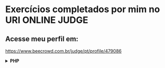 # Exercícios completados por mim no URI ONLINE JUDGE
## Acesse meu perfil em:
https://www.beecrowd.com.br/judge/pt/profile/479086

<!-- PHP -->
<details>
    <summary><strong>PHP</strong></summary>
    <br />
    <div align="left">
        <table border=1>
            <tr>
                <th colspan="4">Beginner</th>
            </tr>
            <tr>
                <th colspan="4"></th>
            </tr>
            <tr>
                <th>#</th>
                <th>Name</th>
                <th>Solved</th>
                <th>Status</th>
            </tr>
            <tr>
                <td align="center"><a href="https://www.beecrowd.com.br/judge/en/problems/view/1000">1000</a></td>
                <td align="center">Hello World!</td>
                <td align="center"><a href="https://github.com/felipeghizo/Exercicios_URI/blob/main/php/URI-1000.txt">Code</a></td>
                <td align="center">✅</td>
            </tr>
            <tr>
                <td align="center"><a href="https://www.beecrowd.com.br/judge/en/problems/view/1001">1001</a></td>
                <td align="center">Extremely Basic</td>
                <td align="center"><a href="https://github.com/felipeghizo/Exercicios_URI/blob/main/php/URI-1001.txt">Code</a></td>
                <td align="center">✅</td>
            </tr>
            <tr>
                <td align="center"><a href="https://www.beecrowd.com.br/judge/en/problems/view/1002">1002</a></td>
                <td align="center">Area of a Circle</td>
                <td align="center"><a href="https://github.com/felipeghizo/Exercicios_URI/blob/main/php/URI-1002.txt">Code</a></td>
                <td align="center">✅</td>
            </tr>
            <tr>
                <td align="center"><a href="https://www.beecrowd.com.br/judge/en/problems/view/1003">1003</a></td>
                <td align="center">Simple Sum</td>
                <td align="center"><a href="https://github.com/felipeghizo/Exercicios_URI/blob/main/php/URI-1003.txt">Code</a></td>
                <td align="center">✅</td>
            </tr>
            <tr>
                <td align="center"><a href="https://www.beecrowd.com.br/judge/en/problems/view/1004">1004</a></td>
                <td align="center">Simple Product</td>
                <td align="center"><a href="https://github.com/felipeghizo/Exercicios_URI/blob/main/php/URI-1004.txt">Code</a></td>
                <td align="center">✅</td>
            </tr>
            <tr>
                <td align="center"><a href="https://www.beecrowd.com.br/judge/en/problems/view/1005">1005</a></td>
                <td align="center">Average 1</td>
                <td align="center"><a href="https://github.com/felipeghizo/Exercicios_URI/blob/main/php/URI-1005.txt">Code</a></td>
                <td align="center">✅</td>
            </tr>
            <tr>
                <td align="center"><a href="https://www.beecrowd.com.br/judge/en/problems/view/1006">1006</a></td>
                <td align="center">Average 2</td>
                <td align="center"><a href="https://github.com/felipeghizo/Exercicios_URI/blob/main/php/URI-1006.txt">Code</a></td>
                <td align="center">✅</td>
            </tr>
            <tr>
                <td align="center"><a href="https://www.beecrowd.com.br/judge/en/problems/view/1007">1007</a></td>
                <td align="center">Difference</td>
                <td align="center"><a href="https://github.com/felipeghizo/Exercicios_URI/blob/main/php/URI-1007.txt">Code</a></td>
                <td align="center">✅</td>
            </tr>
            <tr>
                <td align="center"><a href="https://www.beecrowd.com.br/judge/en/problems/view/1008">1008</a></td>
                <td align="center">Salary</td>
                <td align="center"><a href="https://github.com/felipeghizo/Exercicios_URI/blob/main/php/URI-1008.txt">Code</a></td>
                <td align="center">✅</td>
            </tr>
            <tr>
                <td align="center"><a href="https://www.beecrowd.com.br/judge/en/problems/view/1009">1009</a></td>
                <td align="center">Salary with Bonus</td>
                <td align="center"><a href="https://github.com/felipeghizo/Exercicios_URI/blob/main/php/URI-1009.txt">Code</a></td>
                <td align="center">✅</td>
            </tr>
            <tr>
                <td align="center"><a href="https://www.beecrowd.com.br/judge/en/problems/view/1010">1010</a></td>
                <td align="center">Simple Calculate</td>
                <td align="center"><a href="https://github.com/felipeghizo/Exercicios_URI/blob/main/php/URI-1010.txt">Code</a></td>
                <td align="center">✅</td>
            </tr>
        </table>
</details>
<!-- PHP -->
